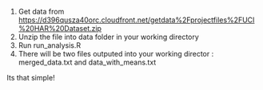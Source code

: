 1. Get data from https://d396qusza40orc.cloudfront.net/getdata%2Fprojectfiles%2FUCI%20HAR%20Dataset.zip
2. Unzip the file into data folder in your working directory
3. Run run_analysis.R
4. There will be two files outputed into your working director : merged_data.txt and data_with_means.txt

Its that simple!


